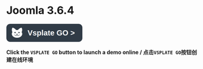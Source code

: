 # Joomla 3.6.4

<a href="https://www.vsplate.com/?docker-compose=https://github.com/vsplate/dcenvs/joomla/3.6.4"><img alt="VSPLATE GO" src="https://raw.githubusercontent.com/vsplate/images/master/vsgo_btn.png" width="200px"></a>

**Click the `VSPLATE GO` button to launch a demo online / 点击`VSPLATE GO`按钮创建在线环境**